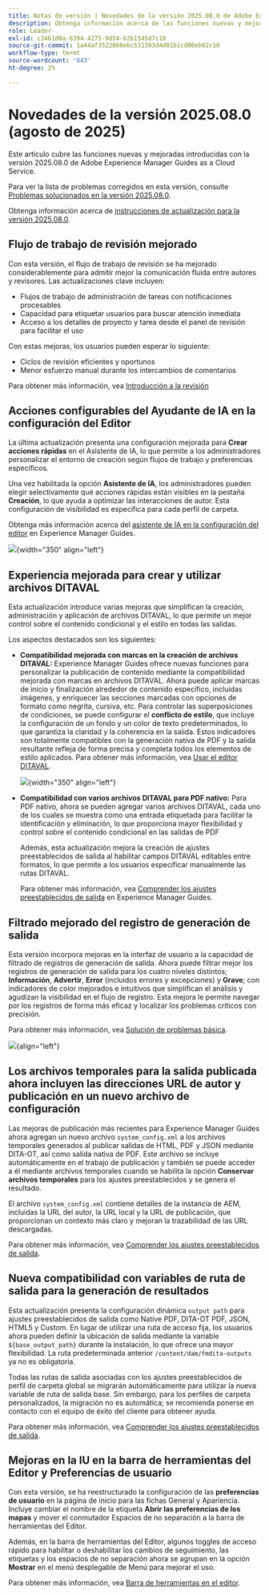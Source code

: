 ```yaml
---
title: Notas de versión | Novedades de la versión 2025.08.0 de Adobe Experience Manager Guides
description: Obtenga información acerca de las funciones nuevas y mejoradas de la versión 2025.08.0 de Adobe Experience Manager Guides
role: Leader
exl-id: c3461d0a-6394-4275-9d54-b2b1545d7c18
source-git-commit: 1a44af3522060ebc531393d4d01b1cd00eb02c10
workflow-type: tm+mt
source-wordcount: '843'
ht-degree: 2%

---
```


# Novedades de la versión 2025.08.0 (agosto de 2025)

Este artículo cubre las funciones nuevas y mejoradas introducidas con la versión 2025.08.0 de Adobe Experience Manager Guides as a Cloud Service.

Para ver la lista de problemas corregidos en esta versión, consulte [Problemas solucionados en la versión 2025.08.0](fixed-issues-2025-08-0.md).

Obtenga información acerca de [instrucciones de actualización para la versión 2025.08.0](../release-info/upgrade-instructions-2025-08-0.md).


## Flujo de trabajo de revisión mejorado

Con esta versión, el flujo de trabajo de revisión se ha mejorado considerablemente para admitir mejor la comunicación fluida entre autores y revisores. Las actualizaciones clave incluyen:

- Flujos de trabajo de administración de tareas con notificaciones procesables
- Capacidad para etiquetar usuarios para buscar atención inmediata
- Acceso a los detalles de proyecto y tarea desde el panel de revisión para facilitar el uso

Con estas mejoras, los usuarios pueden esperar lo siguiente:

- Ciclos de revisión eficientes y oportunos
- Menor esfuerzo manual durante los intercambios de comentarios

Para obtener más información, vea [Introducción a la revisión](../user-guide/review.md)

## Acciones configurables del Ayudante de IA en la configuración del Editor

La última actualización presenta una configuración mejorada para **Crear acciones rápidas** en el Asistente de IA, lo que permite a los administradores personalizar el entorno de creación según flujos de trabajo y preferencias específicos.

Una vez habilitada la opción **Asistente de IA**, los administradores pueden elegir selectivamente qué acciones rápidas están visibles en la pestaña **Creación**, lo que ayuda a optimizar las interacciones de autor. Esta configuración de visibilidad es específica para cada perfil de carpeta.

Obtenga más información acerca del [asistente de IA en la configuración del editor](../cs-install-guide/workspace-settings.md#general) en Experience Manager Guides.

![](assets/authoring-quick-actions.png){width="350" align="left"}


## Experiencia mejorada para crear y utilizar archivos DITAVAL

Esta actualización introduce varias mejoras que simplifican la creación, administración y aplicación de archivos DITAVAL, lo que permite un mejor control sobre el contenido condicional y el estilo en todas las salidas.

Los aspectos destacados son los siguientes:

- **Compatibilidad mejorada con marcas en la creación de archivos DITAVAL:** Experience Manager Guides ofrece nuevas funciones para personalizar la publicación de contenido mediante la compatibilidad mejorada con marcas en archivos DITAVAL. Ahora puede aplicar marcas de inicio y finalización alrededor de contenido específico, incluidas imágenes, y enriquecer las secciones marcadas con opciones de formato como negrita, cursiva, etc. Para controlar las superposiciones de condiciones, se puede configurar el **conflicto de estilo**, que incluye la configuración de un fondo y un color de texto predeterminados, lo que garantiza la claridad y la coherencia en la salida. Estos indicadores son totalmente compatibles con la generación nativa de PDF y la salida resultante refleja de forma precisa y completa todos los elementos de estilo aplicados.
Para obtener más información, vea [Usar el editor DITAVAL](../user-guide/ditaval-editor.md).

  ![](assets/ditaval-flag-style-new.png){width="350" align="left"}

- **Compatibilidad con varios archivos DITAVAL para PDF nativo:** Para PDF nativo, ahora se pueden agregar varios archivos DITAVAL, cada uno de los cuales se muestra como una entrada etiquetada para facilitar la identificación y eliminación, lo que proporciona mayor flexibilidad y control sobre el contenido condicional en las salidas de PDF

  Además, esta actualización mejora la creación de ajustes preestablecidos de salida al habilitar campos DITAVAL editables entre formatos, lo que permite a los usuarios especificar manualmente las rutas DITAVAL.

  Para obtener más información, vea [Comprender los ajustes preestablecidos de salida](../user-guide/generate-output-understand-presets.md) en Experience Manager Guides.

## Filtrado mejorado del registro de generación de salida

Esta versión incorpora mejoras en la interfaz de usuario a la capacidad de filtrado de registros de generación de salida. Ahora puede filtrar mejor los registros de generación de salida para los cuatro niveles distintos; **Información**, **Advertir**, **Error** (incluidos errores y excepciones) y **Grave**; con indicadores de color mejorados e intuitivos que simplifican el análisis y agudizan la visibilidad en el flujo de registro. Esta mejora le permite navegar por los registros de forma más eficaz y localizar los problemas críticos con precisión.

Para obtener más información, vea [Solución de problemas básica](../user-guide/generate-output-basic-troubleshooting.md).

![](./assets/log-file-new.png){align="left"}


## Los archivos temporales para la salida publicada ahora incluyen las direcciones URL de autor y publicación en un nuevo archivo de configuración

Las mejoras de publicación más recientes para Experience Manager Guides ahora agregan un nuevo archivo `system_config.xml` a los archivos temporales generados al publicar salidas de HTML, PDF y JSON mediante DITA-OT, así como salida nativa de PDF. Este archivo se incluye automáticamente en el trabajo de publicación y también se puede acceder a él mediante archivos temporales cuando se habilita la opción **Conservar archivos temporales** para los ajustes preestablecidos y se genera el resultado.

El archivo `system_config.xml` contiene detalles de la instancia de AEM, incluidas la URL del autor, la URL local y la URL de publicación, que proporcionan un contexto más claro y mejoran la trazabilidad de las URL descargadas.

Para obtener más información, vea [Comprender los ajustes preestablecidos de salida](../user-guide/generate-output-understand-presets.md).

## Nueva compatibilidad con variables de ruta de salida para la generación de resultados

Esta actualización presenta la configuración dinámica `output path` para ajustes preestablecidos de salida como Native PDF, DITA-OT PDF, JSON, HTML5 y Custom. En lugar de utilizar una ruta de acceso fija, los usuarios ahora pueden definir la ubicación de salida mediante la variable `${base_output_path}` durante la instalación, lo que ofrece una mayor flexibilidad. La ruta predeterminada anterior `/content/dam/fmdita-outputs` ya no es obligatoria.

Todas las rutas de salida asociadas con los ajustes preestablecidos de perfil de carpeta global se migrarán automáticamente para utilizar la nueva variable de ruta de salida base. Sin embargo, para los perfiles de carpeta personalizados, la migración no es automática; se recomienda ponerse en contacto con el equipo de éxito del cliente para obtener ayuda.

Para obtener más información, vea [Comprender los ajustes preestablecidos de salida](../user-guide/generate-output-understand-presets.md).

## Mejoras en la IU en la barra de herramientas del Editor y Preferencias de usuario

Con esta versión, se ha reestructurado la configuración de las **preferencias de usuario** en la página de inicio para las fichas General y Apariencia. Incluye cambiar el nombre de la etiqueta **Abrir las preferencias de los mapas** y mover el conmutador Espacios de no separación a la barra de herramientas del Editor.

Además, en la barra de herramientas del Editor, algunos toggles de acceso rápido para habilitar o deshabilitar los cambios de seguimiento, las etiquetas y los espacios de no separación ahora se agrupan en la opción **Mostrar** en el menú desplegable de Menú para mejorar el uso.

Para obtener más información, vea [Barra de herramientas en el editor](../user-guide/web-editor-toolbar.md#menu-dropdown).
